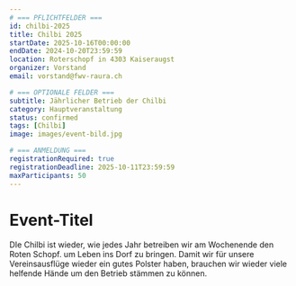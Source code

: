 ```yaml
---
# === PFLICHTFELDER ===
id: chilbi-2025
title: Chilbi 2025
startDate: 2025-10-16T00:00:00
endDate: 2024-10-20T23:59:59
location: Roterschopf in 4303 Kaiseraugst
organizer: Vorstand
email: vorstand@fwv-raura.ch

# === OPTIONALE FELDER ===
subtitle: Jährlicher Betrieb der Chilbi
category: Hauptveranstaltung  
status: confirmed
tags: [Chilbi]
image: images/event-bild.jpg

# === ANMELDUNG ===
registrationRequired: true
registrationDeadline: 2025-10-11T23:59:59
maxParticipants: 50
---
```


# Event-Titel

DIe Chilbi ist wieder, wie jedes Jahr betreiben wir am Wochenende den Roten Schopf. um Leben ins Dorf zu bringen. Damit wir für unsere Vereinsausflüge wieder ein gutes Polster haben, brauchen wir wieder viele helfende Hände um den Betrieb stämmen zu können.
